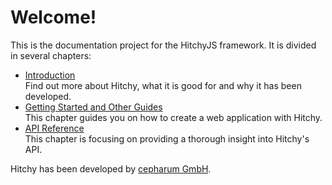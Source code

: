 # Welcome!

This is the documentation project for the HitchyJS framework. It is divided in several chapters:

* [Introduction](chapters/about/)  
  Find out more about Hitchy, what it is good for and why it has been developed.
* [Getting Started and Other Guides](chapters/guides/)  
  This chapter guides you on how to create a web application with Hitchy.
* [API Reference](chapters/api/)  
  This chapter is focusing on providing a thorough insight into Hitchy's API.

Hitchy has been developed by [cepharum GmbH](https://cepharum.de).
